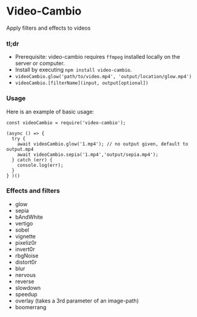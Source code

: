 # Video-Cambio

Apply filters and effects to videos

### tl;dr
* Prerequisite: video-cambio requires `ffmpeg` installed locally on the server or computer. 
* Install by executing `npm install video-cambio`.
* `videoCambio.glow('path/to/video.mp4', 'output/location/glow.mp4')`
* `videoCambio.[filterName](input, output[optional])`


### Usage
Here is an example of basic usage:

``` 
const videoCambio = require('video-cambio');

(async () => {
  try {
    await videoCambio.glow('1.mp4'); // no output given, default to output.mp4
    await videoCambio.sepia('1.mp4','output/sepia.mp4'); 
  } catch (err) {
    console.log(err);
  }
} )()
```

### Effects and filters
* glow
* sepia
* bAndWhite
* vertigo
* sobel
* vignette
* pixeliz0r
* invert0r
* rbgNoise
* distort0r
* blur
* nervous
* reverse
* slowdown
* speedup
* overlay (takes a 3rd parameter of an image-path)
* boomerrang
